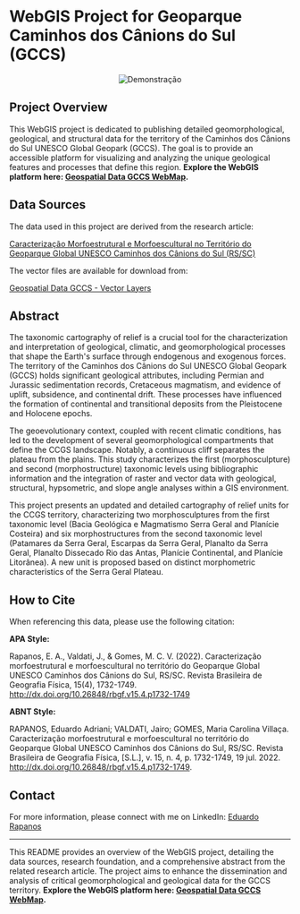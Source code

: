 # WebGIS Project for Geoparque Caminhos dos Cânions do Sul (GCCS)

<div align="center">
  <img src="https://github.com/user-attachments/assets/3ba7eca3-31ac-4b24-8e34-28934e981726" alt="Demonstração">
</div>


## Project Overview

This WebGIS project is dedicated to publishing detailed geomorphological, geological, and structural data for the territory of the Caminhos dos Cânions do Sul UNESCO Global Geopark (GCCS). The goal is to provide an accessible platform for visualizing and analyzing the unique geological features and processes that define this region. **Explore the WebGIS platform here: [Geospatial Data GCCS WebMap](https://earapanos.github.io/GeospatialDataGCCS/).**

## Data Sources

The data used in this project are derived from the research article:

[Caracterização Morfoestrutural e Morfoescultural no Território do Geoparque Global UNESCO Caminhos dos Cânions do Sul (RS/SC)](https://www.researchgate.net/publication/362291916_Caracterizacao_morfoestrutural_e_morfoescultural_no_territorio_do_Geoparque_Global_UNESCO_Caminhos_dos_Canions_do_Sul_RSSC)

The vector files are available for download from:

[Geospatial Data GCCS - Vector Layers](https://github.com/earapanos/GeospatialDataGCCS/tree/main/layers/vetoriais)

## Abstract

The taxonomic cartography of relief is a crucial tool for the characterization and interpretation of geological, climatic, and geomorphological processes that shape the Earth's surface through endogenous and exogenous forces. The territory of the Caminhos dos Cânions do Sul UNESCO Global Geopark (GCCS) holds significant geological attributes, including Permian and Jurassic sedimentation records, Cretaceous magmatism, and evidence of uplift, subsidence, and continental drift. These processes have influenced the formation of continental and transitional deposits from the Pleistocene and Holocene epochs.

The geoevolutionary context, coupled with recent climatic conditions, has led to the development of several geomorphological compartments that define the CCGS landscape. Notably, a continuous cliff separates the plateau from the plains. This study characterizes the first (morphosculpture) and second (morphostructure) taxonomic levels using bibliographic information and the integration of raster and vector data with geological, structural, hypsometric, and slope angle analyses within a GIS environment.

This project presents an updated and detailed cartography of relief units for the CCGS territory, characterizing two morphosculptures from the first taxonomic level (Bacia Geológica e Magmatismo Serra Geral and Planície Costeira) and six morphostructures from the second taxonomic level (Patamares da Serra Geral, Escarpas da Serra Geral, Planalto da Serra Geral, Planalto Dissecado Rio das Antas, Planície Continental, and Planície Litorânea). A new unit is proposed based on distinct morphometric characteristics of the Serra Geral Plateau.

## How to Cite

When referencing this data, please use the following citation:

**APA Style:**

Rapanos, E. A., Valdati, J., & Gomes, M. C. V. (2022). Caracterização morfoestrutural e morfoescultural no território do Geoparque Global UNESCO Caminhos dos Cânions do Sul, RS/SC. Revista Brasileira de Geografia Física, 15(4), 1732-1749. http://dx.doi.org/10.26848/rbgf.v15.4.p1732-1749

**ABNT Style:**

RAPANOS, Eduardo Adriani; VALDATI, Jairo; GOMES, Maria Carolina Villaça. Caracterização morfoestrutural e morfoescultural no território do Geoparque Global UNESCO Caminhos dos Cânions do Sul, RS/SC. Revista Brasileira de Geografia Física, [S.L.], v. 15, n. 4, p. 1732-1749, 19 jul. 2022. http://dx.doi.org/10.26848/rbgf.v15.4.p1732-1749.

## Contact

For more information, please connect with me on LinkedIn: [Eduardo Rapanos](https://www.linkedin.com/in/eduardo-rapanos/)

---

This README provides an overview of the WebGIS project, detailing the data sources, research foundation, and a comprehensive abstract from the related research article. The project aims to enhance the dissemination and analysis of critical geomorphological and geological data for the GCCS territory. **Explore the WebGIS platform here: [Geospatial Data GCCS WebMap](https://earapanos.github.io/GeospatialDataGCCS/).**
